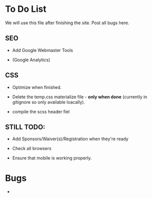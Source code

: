# To Do List

We will use this file after finishing the site. Post all bugs here.


## SEO
* Add Google Webmaster Tools

* (Google Analytics) 

## CSS
* Optimize when finished.

* Delete the temp.css materialize file - **only when done** (currently in gitignore so only available loacally).

* compile the scss header fiel

## STILL TODO:

* Add Sponsors/Waiver(s)/Registration when they're ready

* Check all browsers

* Ensure that mobile is working properly.

# Bugs

*
